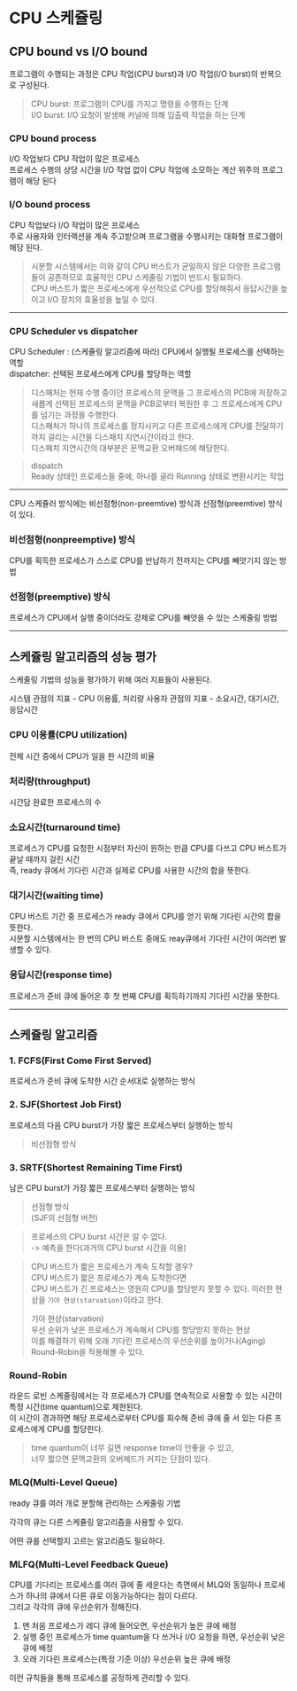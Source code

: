 # CPU 스케쥴링

## CPU bound vs I/O bound

프로그램이 수행되는 과정은 CPU 작업(CPU burst)과 I/O 작업(I/O burst)의 반복으로 구성된다.

> CPU burst: 프로그램이 CPU를 가지고 명령을 수행하는 단계  
> I/O burst: I/O 요청이 발생해 커널에 의해 입출력 작업을 하는 단계

### CPU bound process

I/O 작업보다 CPU 작업이 많은 프로세스  
프로세스 수행의 상당 시간을 I/O 작업 없이 CPU 작업에 소모하는 계산 위주의 프로그램이 해당 된다

### I/O bound process

CPU 작업보다 I/O 작업이 많은 프로세스  
주로 사용자와 인터랙션을 계속 주고받으며 프로그램을 수행시키는 대화형 프로그램이 해당 된다.

> 시분할 시스템에서는 이와 같이 CPU 버스트가 균일하지 않은 다양한 프로그램들이 공존하므로 효율적인 CPU 스케줄링 기법이 반드시 필요하다.  
> CPU 버스트가 짧은 프로세스에게 우선적으로 CPU를 할당해줘서 응답시간을 높이고 I/O 장치의 효율성을 높일 수 있다.

---

### CPU Scheduler vs dispatcher

CPU Scheduler : (스케쥴링 알고리즘에 따라) CPU에서 실행될 프로세스를 선택하는 역할  
dispatcher: 선택된 프로세스에게 CPU를 할당하는 역할

> 디스패처는 현재 수행 중이던 프로세스의 문맥을 그 프로세스의 PCB에 저장하고  
> 새롭게 선택된 프로세스의 문맥을 PCB로부터 복원한 후 그 프로세스에게 CPU를 넘기는 과정을 수행한다.  
> 디스패처가 하나의 프로세스를 정지시키고 다른 프로세스에게 CPU를 전달하기까지 걸리는 시간을 디스패치 지연시간이라고 한다.  
> 디스패치 지연시간의 대부분은 문맥교환 오버헤드에 해당한다.

> dispatch  
> Ready 상태인 프로세스들 중에, 하나를 골라 Running 상태로 변환시키는 작업

---

CPU 스케쥴러 방식에는 비선점형(non-preemtive) 방식과 선점형(preemtive) 방식이 있다.

### 비선점형(nonpreemptive) 방식

CPU를 획득한 프로세스가 스스로 CPU를 반납하기 전까지는 CPU를 빼앗기지 않는 방법

### 선점형(preemptive) 방식

프로세스가 CPU에서 실행 중이더라도 강제로 CPU를 빼앗을 수 있는 스케줄링 방법

---

## 스케쥴링 알고리즘의 성능 평가

스케줄링 기법의 성능을 평가하기 위해 여러 지표들이 사용된다.

시스템 관점의 지표 - CPU 이용률, 처리량
사용자 관점의 지표 - 소요시간, 대기시간, 응답시간

### CPU 이용률(CPU utilization)
전체 시간 중에서 CPU가 일을 한 시간의 비율

### 처리량(throughput)
시간담 완료한 프로세스의 수

### 소요시간(turnaround time)
프로세스가 CPU를 요청한 시점부터 자신이 원하는 만큼 CPU를 다쓰고 CPU 버스트가 끝날 때까지 걸린 시간  
즉, ready 큐에서 기다린 시간과 실제로 CPU를 사용한 시간의 합을 뜻한다.

### 대기시간(waiting time)
CPU 버스트 기간 중 프로세스가 ready 큐에서 CPU를 얻기 위해 기다린 시간의 합을 뜻한다.  
시분할 시스템에서는 한 번의 CPU 버스트 중에도 reay큐에서 기다린 시간이 여러번 발생할 수 있다.

### 응답시간(response time)
프로세스가 준비 큐에 들어온 후 첫 번째 CPU를 획득하기까지 기다린 시간을 뜻한다.

---

## 스케쥴링 알고리즘

### 1. FCFS(First Come First Served)

프로세스가 준비 큐에 도착한 시간 순서대로 실행하는 방식

### 2. SJF(Shortest Job First)

프로세스의 다음 CPU burst가 가장 짧은 프로세스부터 실행하는 방식

> 비선점형 방식

### 3. SRTF(Shortest Remaining Time First)

남은 CPU burst가 가장 짧은 프로세스부터 실행하는 방식

> 선점형 방식  
> (SJF의 선점형 버전)

> 프로세스의 CPU burst 시간은 알 수 없다.  
> -> 예측을 한다(과거의 CPU burst 시간을 이용)

> CPU 버스트가 짧은 프로세스가 계속 도착할 경우?  
> CPU 버스트가 짧은 프로세스가 계속 도착한다면  
> CPU 버스트가 긴 프로세스는 영원히 CPU를 할당받지 못할 수 있다.
> 이러한 현상을 `기아 현상(starvation)`이라고 한다.
> 
> 기아 현상(starvation)  
> 우선 순위가 낮은 프로세스가 계속해서 CPU를 할당받지 못하는 현상  
> 이를 해결하기 위해 오래 기다린 프로세스의 우선순위를 높이거나(Aging) Round-Robin을 적용해볼 수 있다.

### Round-Robin

라운드 로빈 스케줄링에서는 각 프로세스가 CPU를 연속적으로 사용할 수 있는 시간이 특정 시간(time quantum)으로 제한된다.  
이 시간이 경과하면 해당 프로세스로부터 CPU를 회수해 준비 큐에 줄 서 있는 다른 프로세스에게 CPU를 할당한다.

> time quantum이 너무 길면 response time이 안좋을 수 있고,  
> 너무 짧으면 문맥교환의 오버헤드가 커지는 단점이 있다.

### MLQ(Multi-Level Queue)

ready 큐를 여러 개로 분할해 관리하는 스케줄링 기법

각각의 큐는 다른 스케쥴링 알고리즘을 사용할 수 있다.

어떤 큐를 선택할지 고르는 알고리즘도 필요하다.

### MLFQ(Multi-Level Feedback Queue)

CPU를 기다리는 프로세스를 여러 큐에 줄 세운다는 측면에서 MLQ와 동일하나 프로세스가 하나의 큐에서 다른 큐로 이동가능하다는 점이 다르다.  
그리고 각각의 큐에 우선순위가 정해진다.

1. 맨 처음 프로세스가 레디 큐에 들어오면, 우선순위가 높은 큐에 배정
2. 실행 중인 프로세스가 time quantum을 다 쓰거나 I/O 요청을 하면, 우선순위 낮은 큐에 배정
3. 오래 기다린 프로세스는(특정 기준 이상) 우선순위 높은 큐에 배정

이런 규칙들을 통해 프로세스를 공정하게 관리할 수 있다.
